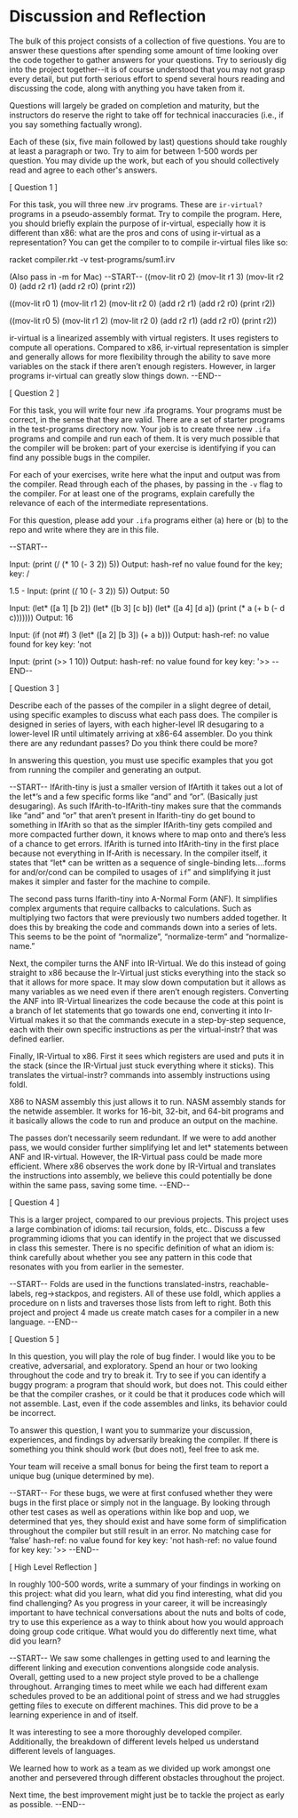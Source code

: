 # Discussion and Reflection


The bulk of this project consists of a collection of five
questions. You are to answer these questions after spending some
amount of time looking over the code together to gather answers for
your questions. Try to seriously dig into the project together--it is
of course understood that you may not grasp every detail, but put
forth serious effort to spend several hours reading and discussing the
code, along with anything you have taken from it.

Questions will largely be graded on completion and maturity, but the
instructors do reserve the right to take off for technical
inaccuracies (i.e., if you say something factually wrong).

Each of these (six, five main followed by last) questions should take
roughly at least a paragraph or two. Try to aim for between 1-500
words per question. You may divide up the work, but each of you should
collectively read and agree to each other's answers.

[ Question 1 ] 

For this task, you will three new .irv programs. These are
`ir-virtual?` programs in a pseudo-assembly format. Try to compile the
program. Here, you should briefly explain the purpose of ir-virtual,
especially how it is different than x86: what are the pros and cons of
using ir-virtual as a representation? You can get the compiler to to
compile ir-virtual files like so: 

racket compiler.rkt -v test-programs/sum1.irv 

(Also pass in -m for Mac)
--START--
((mov-lit r0 2)
  (mov-lit r1 3)
  (mov-lit r2 0)
  (add r2 r1)
  (add r2 r0)
  (print r2))

((mov-lit r0 1)
  (mov-lit r1 2)
  (mov-lit r2 0)
  (add r2 r1)
  (add r2 r0)
  (print r2))

((mov-lit r0 5)
  (mov-lit r1 2)
  (mov-lit r2 0)
  (add r2 r1)
  (add r2 r0)
  (print r2))

ir-virtual is a linearized assembly with virtual registers. It uses registers to compute all operations. Compared to x86, ir-virtual representation is simpler and generally allows for more flexibility through the ability to save more variables on the stack if there aren’t enough registers. However, in larger programs ir-virtual can greatly slow things down.
--END--

[ Question 2 ] 

For this task, you will write four new .ifa programs. Your programs
must be correct, in the sense that they are valid. There are a set of
starter programs in the test-programs directory now. Your job is to
create three new `.ifa` programs and compile and run each of them. It
is very much possible that the compiler will be broken: part of your
exercise is identifying if you can find any possible bugs in the
compiler.

For each of your exercises, write here what the input and output was
from the compiler. Read through each of the phases, by passing in the
`-v` flag to the compiler. For at least one of the programs, explain
carefully the relevance of each of the intermediate representations.

For this question, please add your `.ifa` programs either (a) here or
(b) to the repo and write where they are in this file.

--START--

Input: (print (/ (* 10 (- 3 2)) 5))
Output: hash-ref no value found for the key; key: /

   1.5 - Input: (print (*(* 10 (- 3 2)) 5))
Output: 50

Input: 
(let* ([a 1] [b 2])
(let* ([b 3] [c b])
(let* ([a 4] [d a])
   			(print (* a (+ b (- d c)))))))
Output: 16

Input: 
(if (not #f)
   	3
   	(let* ([a 2] [b 3])
 		(+ a b)))
Output: hash-ref: no value found for key
  key: 'not

Input: (print (>> 1 10))
Output: hash-ref: no value found for key
  key: '>>
--END--

[ Question 3 ] 

Describe each of the passes of the compiler in a slight degree of
detail, using specific examples to discuss what each pass does. The
compiler is designed in series of layers, with each higher-level IR
desugaring to a lower-level IR until ultimately arriving at x86-64
assembler. Do you think there are any redundant passes? Do you think
there could be more?

In answering this question, you must use specific examples that you
got from running the compiler and generating an output.

--START--
IfArith-tiny is just a smaller version of IfArtith it takes out a lot of the let*’s and a few specific forms like “and” and “or”. (Basically just desugaring). As such IfArith-to-IfArith-tiny makes sure that the commands like “and” and “or” that aren’t present in Ifarith-tiny do get bound to something in IfArith so that as the simpler IfArith-tiny gets compiled and more compacted further down, it knows where to map onto and there’s less of a chance to get errors. IfArith is turned into IfArith-tiny in the first place because not everything in If-Arith is necessary. In the compiler itself, it states that “let* can be written as a sequence of single-binding lets….forms for and/or/cond can be compiled to usages of `if`” and simplifying it just makes it simpler and faster for the machine to compile.

The second pass turns Ifarith-tiny into A-Normal Form (ANF). It simplifies complex arguments that require callbacks to calculations. Such as multiplying two factors that were previously two numbers added together. It does this by breaking the code and commands down into a series of lets. This seems to be the point of “normalize”, “normalize-term” and “normalize-name.” 

Next, the compiler turns the ANF into IR-Virtual. We do this instead of going straight to x86 because the Ir-Virtual just sticks everything into the stack so that it allows for more space. It may slow down computation but it allows as many variables as we need even if there aren’t enough registers. Converting the ANF into IR-Virtual linearizes the code because the code at this point is a branch of let statements that go towards one end, converting it into Ir-Virtual makes it so that the commands execute in a step-by-step sequence, each with their own specific instructions as per the virtual-instr? that was defined earlier. 

Finally, IR-Virtual to x86. First it sees which registers are used and puts it in the stack (since the IR-Virtual just stuck everything where it sticks). This translates the virtual-instr? commands into assembly instructions using foldl. 

X86 to NASM assembly this just allows it to run. NASM assembly stands for the netwide assembler. It works for 16-bit, 32-bit, and 64-bit programs and it basically allows the code to run and produce an output on the machine. 

The passes don’t necessarily seem redundant. If we were to add another pass, we would consider further simplifying let and let* statements between ANF and IR-virtual. However, the IR-Virtual pass could be made more efficient. Where x86 observes the work done by IR-Virtual and translates the instructions into assembly, we believe this could potentially be done within the same pass, saving some time.
--END--

[ Question 4 ] 

This is a larger project, compared to our previous projects. This
project uses a large combination of idioms: tail recursion, folds,
etc.. Discuss a few programming idioms that you can identify in the
project that we discussed in class this semester. There is no specific
definition of what an idiom is: think carefully about whether you see
any pattern in this code that resonates with you from earlier in the
semester.

--START--
Folds are used in the functions translated-instrs, reachable-labels, reg->stackpos, and registers. All of these use foldl, which applies a procedure on n lists and traverses those lists from left to right.  Both this project and project 4 made us create match cases for a compiler in a new language.
--END--

[ Question 5 ] 

In this question, you will play the role of bug finder. I would like
you to be creative, adversarial, and exploratory. Spend an hour or two
looking throughout the code and try to break it. Try to see if you can
identify a buggy program: a program that should work, but does
not. This could either be that the compiler crashes, or it could be
that it produces code which will not assemble. Last, even if the code
assembles and links, its behavior could be incorrect.

To answer this question, I want you to summarize your discussion,
experiences, and findings by adversarily breaking the compiler. If
there is something you think should work (but does not), feel free to
ask me.

Your team will receive a small bonus for being the first team to
report a unique bug (unique determined by me).

--START--
For these bugs, we were at first confused whether they were bugs in the first place or simply not in the language. By looking through other test cases as well as operations within like bop and uop, we determined that yes, they should exist and have some form of simplification throughout the compiler but still result in an error.
No matching case for ‘false’
hash-ref: no value found for key
  key: 'not
hash-ref: no value found for key
  key: '>>
--END--

[ High Level Reflection ] 

In roughly 100-500 words, write a summary of your findings in working
on this project: what did you learn, what did you find interesting,
what did you find challenging? As you progress in your career, it will
be increasingly important to have technical conversations about the
nuts and bolts of code, try to use this experience as a way to think
about how you would approach doing group code critique. What would you
do differently next time, what did you learn?

--START--
We saw some challenges in getting used to and learning the different linking and execution conventions alongside code analysis. Overall, getting used to a new project style proved to be a challenge throughout. Arranging times to meet while we each had different exam schedules proved to be an additional point of stress and we had struggles getting files to execute on different machines. This did prove to be a learning experience in and of itself.

It was interesting to see a more thoroughly developed compiler. Additionally, the breakdown of different levels helped us understand different levels of languages.

We learned how to work as a team as we divided up work amongst one another and persevered through different obstacles throughout the project.

Next time, the best improvement might just be to tackle the project as early as possible.
--END--


